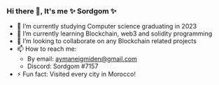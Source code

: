 ### Hi there 👋, It's me ✨ Sordgom ✨ 

- 🔭 I’m currently studying Computer science graduating in 2023
- 🌱 I’m currently learning Blockchain, web3 and solidity programming 
- 👯 I’m looking to collaborate on any Blockchain related projects
- 📫 How to reach me: 
  -  By email: aymaneigmiden@gmail.com
  - Discord: Sordgom #7157
- ⚡ Fun fact: Visited every city in Morocco!
